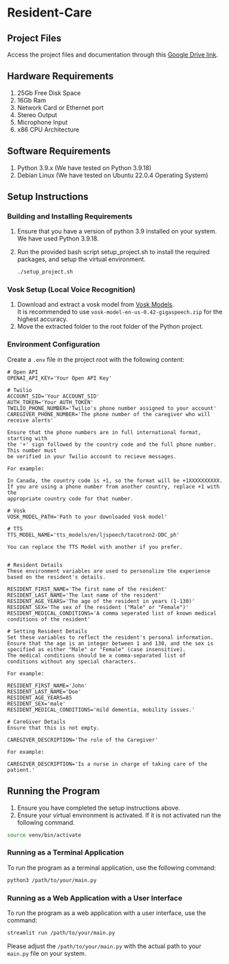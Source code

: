 # Resident-Care

## Project Files

Access the project files and documentation through this [Google Drive link](https://drive.google.com/drive/folders/10UkNdUlFrZ7Nbwz7XC6iyy3upMq62CyO?usp=sharing).

## Hardware Requirements
1. 25Gb Free Disk Space
2. 16Gb Ram
3. Network Card or Ethernet port
4. Stereo Output
5. Microphone Input
6. x86 CPU Architecture

## Software Requirements
1. Python 3.9.x (We have tested on Python 3.9.18)
2. Debian Linux (We have tested on Ubuntu 22.0.4 Operating System)

## Setup Instructions

### Building and Installing Requirements

1. Ensure that you have a version of python 3.9 installed on your system. \
   We have used Python 3.9.18.

2. Run the provided bash script setup_project.sh to install the required packages, and setup the virtual environment. 

    ```bash
    ./setup_project.sh 
    ```

### Vosk Setup (Local Voice Recognition)

1. Download and extract a vosk model from [Vosk Models](https://alphacephei.com/vosk/models). \
   It is recommended to use `vosk-model-en-us-0.42-gigaspeech.zip` for the highest accuracy.
2. Move the extracted folder to the root folder of the Python project.

### Environment Configuration

Create a `.env` file in the project root with the following content:

```plaintext
# Open API
OPENAI_API_KEY='Your Open API Key'

# Twilio
ACCOUNT_SID='Your ACCOUNT_SID'
AUTH_TOKEN='Your AUTH_TOKEN'
TWILIO_PHONE_NUMBER='Twilio's phone number assigned to your account'
CAREGIVER_PHONE_NUMBER='The phone number of the caregiver who will receive alerts'

Ensure that the phone numbers are in full international format, starting with 
the '+' sign followed by the country code and the full phone number. This number must
be verified in your Twilio account to recieve messages.

For example:

In Canada, the country code is +1, so the format will be +1XXXXXXXXXX.
If you are using a phone number from another country, replace +1 with the 
appropriate country code for that number.

# Vosk
VOSK_MODEL_PATH='Path to your downloaded Vosk model'

# TTS
TTS_MODEL_NAME='tts_models/en/ljspeech/tacotron2-DDC_ph' 

You can replace the TTS Model with another if you prefer.


# Resident Details
These environment variables are used to personalize the experience based on the resident's details.

RESIDENT_FIRST_NAME='The first name of the resident'
RESIDENT_LAST_NAME='The last name of the resident'
RESIDENT_AGE_YEARS='The age of the resident in years (1-130)'
RESIDENT_SEX='The sex of the resident ("Male" or "Female")'
RESIDENT_MEDICAL_CONDITIONS='A comma seperated list of known medical conditions of the resident'

# Setting Resident Details
Set these variables to reflect the resident's personal information. 
Ensure that the age is an integer between 1 and 130, and the sex is 
specified as either "Male" or "Female" (case insensitive). 
The medical conditions should be a comma-separated list of 
conditions without any special characters.

For example:

RESIDENT_FIRST_NAME='John'
RESIDENT_LAST_NAME='Doe'
RESIDENT_AGE_YEARS=85
RESIDENT_SEX='male'
RESIDENT_MEDICAL_CONDITIONS='mild dementia, mobility issues.'

# CareGiver Details
Ensure that this is not empty.

CAREGIVER_DESCRIPTION='The role of the Caregiver'

For example:

CAREGIVER_DESCRIPTION='Is a nurse in charge of taking care of the patient.'

```

## Running the Program
1. Ensure you have completed the setup instructions above.
2. Ensure your virtual environment is activated. If it is not activated run the following command.
```bash
source venv/bin/activate
```

### Running as a Terminal Application

To run the program as a terminal application, use the following command: 

```bash
python3 /path/to/your/main.py
```

### Running as a Web Application with a User Interface

To run the program as a web application with a user interface, use the command:

```bash
streamlit run /path/to/your/main.py
```

Please adjust the `/path/to/your/main.py` with the actual path to your `main.py` file on your system.
